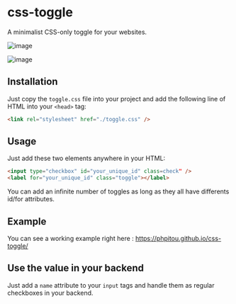 # css-toggle
A minimalist CSS-only toggle for your websites.

![image](https://user-images.githubusercontent.com/4071737/136765142-2d28886b-de0d-438e-b406-a4d74756c280.png)

![image](https://user-images.githubusercontent.com/4071737/136765564-886c13d4-294c-4934-afd1-544836a67cce.png)

## Installation

Just copy the `toggle.css` file into your project and add the following line of HTML into your `<head>` tag:

```html
<link rel="stylesheet" href="./toggle.css" />
```

## Usage

Just add these two elements anywhere in your HTML:

```html
<input type="checkbox" id="your_unique_id" class=check" />
<label for="your_unique_id" class="toggle"></label>
```

You can add an infinite number of toggles as long as they all have differents id/for attributes.

## Example

You can see a working example right here : https://phpitou.github.io/css-toggle/

## Use the value in your backend

Just add a `name` attribute to your `input` tags and handle them as regular checkboxes in your backend.
